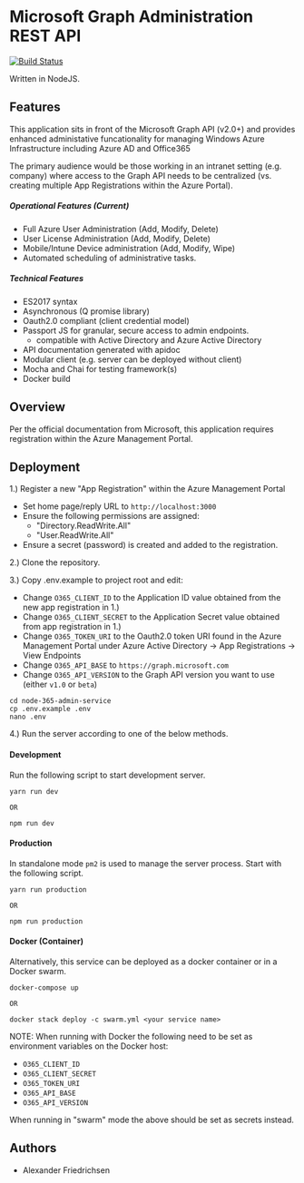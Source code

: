 # Microsoft Graph Administration REST API
[![Build Status](https://travis-ci.org/afriedrichsen/node-o365-admin-service.svg?branch=master)](https://travis-ci.org/afriedrichsen/node-o365-admin-service)


Written in NodeJS.

## Features
This application sits in front of the Microsoft Graph API (v2.0+) and provides enhanced administative funcationality for managing Windows Azure Infrastructure including Azure AD and Office365 


The primary audience would be those working in an intranet setting (e.g. company) where access to the Graph API needs to be centralized (vs. creating multiple App Registrations within the Azure Portal).

##### Operational Features (Current)
* Full Azure User Administration (Add, Modify, Delete)
* User License Administration (Add, Modify, Delete)
* Mobile/Intune Device administration (Add, Modify, Wipe)
* Automated scheduling of administrative tasks.

##### Technical Features
* ES2017 syntax
* Asynchronous (Q promise library)
* Oauth2.0 compliant (client credential model)
* Passport JS for granular, secure access to admin endpoints.
    * compatible with Active Directory and Azure Active Directory
* API documentation generated with apidoc
* Modular client (e.g. server can be deployed without client)
* Mocha and Chai for testing framework(s)
* Docker build

## Overview

Per the official documentation from Microsoft, this application requires registration within the Azure Management Portal.


## Deployment
1.) Register a new "App Registration" within the Azure Management Portal
* Set home page/reply URL to ``http://localhost:3000``
* Ensure the following permissions are assigned:
    * "Directory.ReadWrite.All"
    * "User.ReadWrite.All"
* Ensure a secret (password) is created and added to the registration.
  
2.) Clone the repository.

3.) Copy .env.example to project root and edit:
* Change ``O365_CLIENT_ID`` to the Application ID value obtained from the new app registration in 1.)
* Change ``O365_CLIENT_SECRET`` to the Application Secret value obtained from app registration in 1.)
* Change ``O365_TOKEN_URI`` to the Oauth2.0 token URI found in the Azure Management Portal under Azure Active Directory -> App Registrations -> View Endpoints
* Change ``O365_API_BASE`` to ``https://graph.microsoft.com``
* Change ``O365_API_VERSION`` to the Graph API version you want to use (either ``v1.0`` or ``beta``)
``` 
cd node-365-admin-service
cp .env.example .env
nano .env
```

4.) Run the server according to one of the below methods.
#### Development
Run the following script to start development server.

```
yarn run dev

OR

npm run dev

```
#### Production
In standalone mode ``pm2`` is used to manage the server process. Start with the following script.
```
yarn run production

OR

npm run production
```
#### Docker (Container)
Alternatively, this service can be deployed as a docker container or in a Docker swarm.
```
docker-compose up

OR 

docker stack deploy -c swarm.yml <your service name>

``` 
NOTE: When running with Docker the following need to be set as environment variables on the Docker host:

* ``O365_CLIENT_ID``
* ``O365_CLIENT_SECRET``
* ``O365_TOKEN_URI``
* ``O365_API_BASE``
* ``O365_API_VERSION``

When running in "swarm" mode the above should be set as secrets instead.

#### 
## Authors
* Alexander Friedrichsen